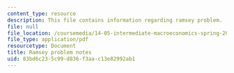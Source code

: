 ```yaml
---
content_type: resource
description: This file contains information regarding ramsey problem.
file: null
file_location: /coursemedia/14-05-intermediate-macroeconomics-spring-2013/83bd6c235c99d836f3aac13e82992ab1_MIT14_05S13_rec_ram_prob.pdf
file_type: application/pdf
resourcetype: Document
title: Ramsey problem notes
uid: 83bd6c23-5c99-d836-f3aa-c13e82992ab1
---
```

